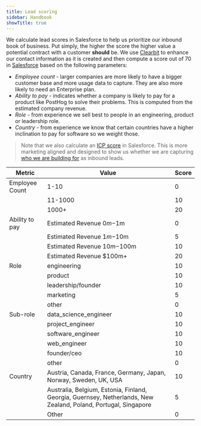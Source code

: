 ```yaml
---
title: Lead scoring
sidebar: Handbook
showTitle: true
---
```


We calculate lead scores in Salesforce to help us prioritize our inbound book of business.  Put simply, the higher the score the higher value a potential contract with a customer **should** be.
We use [Clearbit](https://clearbit.com/) to enhance our contact information as it is created and then compute a score out of 70 in [Salesforce](https://posthog.lightning.force.com/lightning/setup/ObjectManager/Lead/FieldsAndRelationships/00NVx000001lSDC/view) based on the following parameters:

- *Employee count* - larger companies are more likely to have a bigger customer base and more usage data to capture.  They are also more likely to need an Enterprise plan.
- *Ability to pay* - indicates whether a company is likely to pay for a product like PostHog to solve their problems.  This is computed from the estimated company revenue. 
- *Role* - from experience we sell best to people in an engineering, product or leadership role.
- *Country* - from experience we know that certain countries have a higher inclination to pay for software so we weight those.

> Note that we also calculate an [ICP score](/handbook/growth/marketing/icp) in Salesforce.  This is more marketing aligned and designed to show us whether we are capturing [who we are building for](/handbook/who-we-are-building-for) as inbound leads.

| Metric         | Value                                                                                                          | Score |
|----------------|----------------------------------------------------------------------------------------------------------------|-------|
| Employee Count | 1-10                                                                                                           | 0     |
|                | 11-1000                                                                                                        | 10    |
|                | 1000+                                                                                                          | 20    |
| Ability to pay | Estimated Revenue $0m-$1m                                                                                      | 0     |
|                | Estimated Revenue $1m-$10m                                                                                     | 5     |
|                | Estimated Revenue $10m-$100m                                                                                   | 10    |
|                | Estimated Revenue $100m+                                                                                       | 20    |
| Role           | engineering                                                                                                    | 10    |
|                | product                                                                                                        | 10    |
|                | leadership/founder                                                                                             | 10    |
|                | marketing                                                                                                      | 5     |
|                | other                                                                                                          | 0     |
| Sub-role       | data_science_engineer                                                                                          | 10    |
|                | project_engineer                                                                                               | 10    |
|                | software_engineer                                                                                              | 10    |
|                | web_engineer                                                                                                   | 10    |
|                | founder/ceo                                                                                                    | 10    |                 
|                | other                                                                                                          | 0     |
| Country        | Austria, Canada, France, Germany, Japan, Norway, Sweden, UK, USA                                               | 10    |
|                | Australia, Belgium, Estonia, Finland, Georgia, Guernsey, Netherlands, New Zealand, Poland, Portugal, Singapore | 5     |
|                | Other                                                                                                          | 0     |